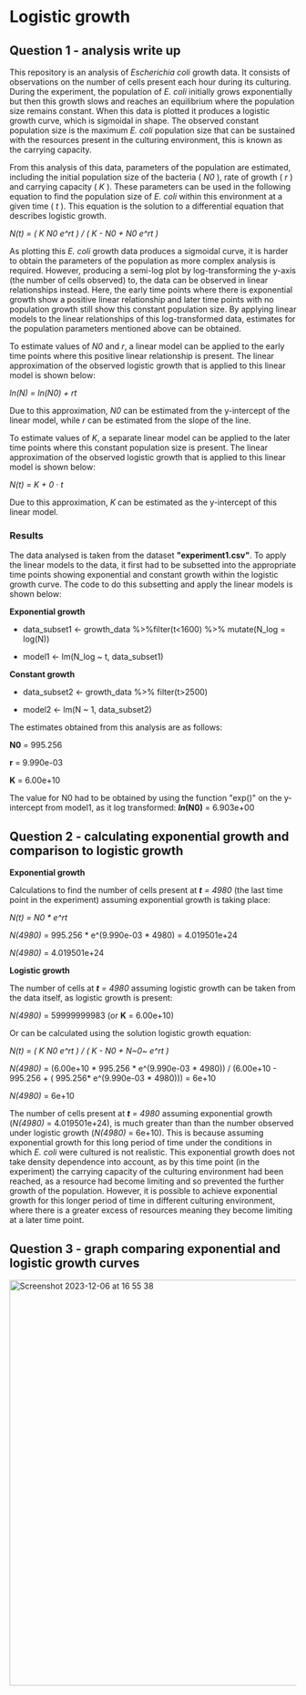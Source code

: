 # Logistic growth


## Question 1 - analysis write up

This repository is an analysis of *Escherichia coli* growth data. It
consists of observations on the number of cells present each hour during
its culturing. During the experiment, the population of *E. coli*
initially grows exponentially but then this growth slows and reaches an
equilibrium where the population size remains constant. When this data
is plotted it produces a logistic growth curve, which is sigmoidal in
shape. The observed constant population size is the maximum *E. coli*
population size that can be sustained with the resources present in the
culturing environment, this is known as the carrying capacity.


From this analysis of this data, parameters of the population are
estimated, including the initial population size of the bacteria (
*N0* ), rate of growth ( *r* ) and carrying capacity ( *K* ). These
parameters can be used in the following equation to find the population
size of *E. coli* within this environment at a given time ( *t* ). This
equation is the solution to a differential equation that describes
logistic growth.

*N(t) = ( K N0 e^rt ) / ( K - N0 + N0 e^rt )*


As plotting this *E. coli* growth data produces a sigmoidal curve, it is
harder to obtain the parameters of the population as more complex
analysis is required. However, producing a semi-log plot by
log-transforming the y-axis (the number of cells observed) to, the data
can be observed in linear relationships instead. Here, the early time
points where there is exponential growth show a positive linear
relationship and later time points with no population growth still show
this constant population size. By applying linear models to the linear
relationships of this log-transformed data, estimates for the population
parameters mentioned above can be obtained.


To estimate values of *N0* and *r*, a linear model can be applied to
the early time points where this positive linear relationship is
present. The linear approximation of the observed logistic growth that
is applied to this linear model is shown below:

*ln(N) = ln(N0) + rt*

Due to this approximation, *N0* can be estimated from the y-intercept of
the linear model, while *r* can be estimated from the slope of the line.


To estimate values of *K*, a separate linear model can be applied to the
later time points where this constant population size is present. The
linear approximation of the observed logistic growth that is applied to
this linear model is shown below:

*N(t) = K + 0 · t*

Due to this approximation, *K* can be estimated as the y-intercept of this
linear model.



### Results

The data analysed is taken from the dataset **"experiment1.csv"**. To
apply the linear models to the data, it first had to be subsetted into
the appropriate time points showing exponential and constant growth
within the logistic growth curve. The code to do this subsetting and apply the linear models is shown below:


**Exponential growth**

-   data_subset1 \<- growth_data %\>%filter(t\<1600) %\>% mutate(N_log = log(N))

-   model1 \<- lm(N_log \~ t, data_subset1)


**Constant growth**

-   data_subset2 \<- growth_data %\>% filter(t\>2500)

-   model2 \<- lm(N \~ 1, data_subset2)


The estimates obtained from this analysis are as follows:

**N0** = 995.256

**r** = 9.990e-03

**K** = 6.00e+10

The value for N0 had to be obtained by using the function "exp()" on
the y-intercept from model1, as it log transformed: ***ln*(N0)** =
6.903e+00



## Question 2 - calculating exponential growth and comparison to logistic growth


**Exponential growth**

Calculations to find the number of cells present at ***t** = 4980*
(the last time point in the experiment) assuming exponential growth is
taking place:

*N(t) = N0 \* e^rt*

*N(4980)* = 995.256 \* e^(9.990e-03 \* 4980) = 4.019501e+24

*N(4980)* = 4.019501e+24


**Logistic growth**

The number of cells at ***t** = 4980* assuming logistic growth can be
taken from the data itself, as logistic growth is present:

*N(4980)* = 59999999983 (or **K** = 6.00e+10)

Or can be calculated using the solution logistic growth equation:

*N(t) = ( K N0 e^rt ) / ( K - N0 + N~0~ e^rt )*

*N(4980)* = (6.00e+10 \* 995.256 \* e^(9.990e-03 \* 4980)) /
(6.00e+10 - 995.256 + ( 995.256\* e^(9.990e-03 \* 4980))) = 6e+10

*N(4980)* = 6e+10


The number of cells present at ***t** = 4980* assuming exponential
growth (*N(4980)* = 4.019501e+24), is much greater than than the
number observed under logistic growth (*N(4980)* = 6e+10). This is
because assuming exponential growth for this long period of time under
the conditions in which *E. coli* were cultured is not realistic. This
exponential growth does not take density dependence into account, as by
this time point (in the experiment) the carrying capacity of the
culturing environment had been reached, as a resource had become
limiting and so prevented the further growth of the population. However,
it is possible to achieve exponential growth for this longer period of
time in different culturing environment, where there is a greater excess
of resources meaning they become limiting at a later time point.


## Question 3 - graph comparing exponential and logistic growth curves


<img width="712" alt="Screenshot 2023-12-06 at 16 55 38" src="https://github.com/rosienp/logistic_growth/assets/150166627/20b16a53-2083-4c37-9a58-272f82bb2de9">


